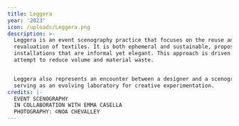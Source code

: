 ```yaml
---
title: Leggera
year: '2023'
icon: /uploads/Leggera.png
description: >-
  Leggera is an event scenography practice that focuses on the reuse and
  revaluation of textiles. It is both ephemeral and sustainable, proposing
  installations that are informal yet elegant. This approach is driven by an
  attempt to reduce volume and material waste.


  Leggera also represents an encounter between a designer and a scenographer,
  serving as an evolving laboratory for creative experimentation.
credits: |-
  EVENT SCENOGRAPHY
  IN COLLABORATION WITH EMMA CASELLA
  PHOTOGRAPHY: ©NOA CHEVALLEY
---
```


